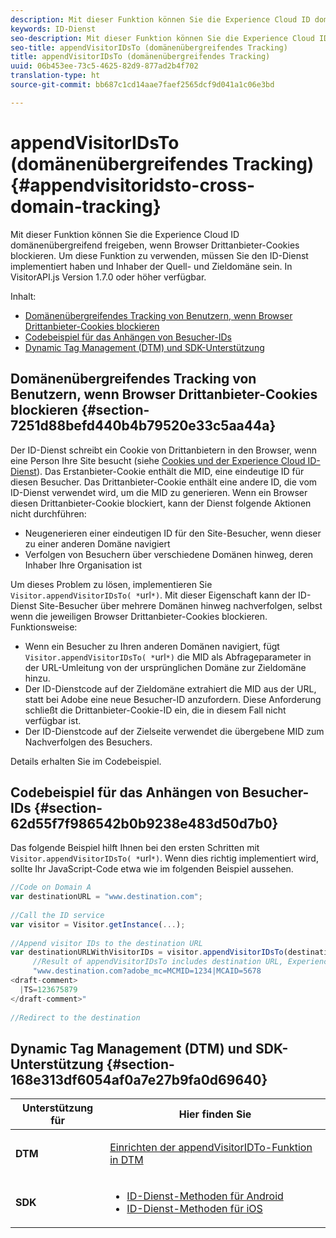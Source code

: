 ```yaml
---
description: Mit dieser Funktion können Sie die Experience Cloud ID domänenübergreifend freigeben, wenn Browser Drittanbieter-Cookies blockieren. Um diese Funktion zu verwenden, müssen Sie den ID-Dienst implementiert haben und Inhaber der Quell- und Zieldomäne sein. In VisitorAPI.js Version 1.7.0 oder höher verfügbar.
keywords: ID-Dienst
seo-description: Mit dieser Funktion können Sie die Experience Cloud ID domänenübergreifend freigeben, wenn Browser Drittanbieter-Cookies blockieren. Um diese Funktion zu verwenden, müssen Sie den ID-Dienst implementiert haben und Inhaber der Quell- und Zieldomäne sein. In VisitorAPI.js Version 1.7.0 oder höher verfügbar.
seo-title: appendVisitorIDsTo (domänenübergreifendes Tracking)
title: appendVisitorIDsTo (domänenübergreifendes Tracking)
uuid: 06b453ee-73c5-4625-82d9-877ad2b4f702
translation-type: ht
source-git-commit: bb687c1cd14aae7faef2565dcf9d041a1c06e3bd

---
```



# appendVisitorIDsTo (domänenübergreifendes Tracking){#appendvisitoridsto-cross-domain-tracking}

Mit dieser Funktion können Sie die Experience Cloud ID domänenübergreifend freigeben, wenn Browser Drittanbieter-Cookies blockieren. Um diese Funktion zu verwenden, müssen Sie den ID-Dienst implementiert haben und Inhaber der Quell- und Zieldomäne sein. In VisitorAPI.js Version 1.7.0 oder höher verfügbar.

Inhalt:

<ul class="simplelist"> 
 <li> <a href="../../mcvid-library/mcvid-get-set/mcvid-appendvisitorid.md#section-7251d88befd440b4b79520e33c5aa44a" format="dita" scope="local"> Domänenübergreifendes Tracking von Benutzern, wenn Browser Drittanbieter-Cookies blockieren </a> </li> 
 <li> <a href="../../mcvid-library/mcvid-get-set/mcvid-appendvisitorid.md#section-62d55f7f986542b0b9238e483d50d7b0" format="dita" scope="local"> Codebeispiel für das Anhängen von Besucher-IDs </a> </li> 
 <li> <a href="../../mcvid-library/mcvid-get-set/mcvid-appendvisitorid.md#section-168e313df6054af0a7e27b9fa0d69640" format="dita" scope="local"> Dynamic Tag Management (DTM) und SDK-Unterstützung </a> </li> 
</ul>

## Domänenübergreifendes Tracking von Benutzern, wenn Browser Drittanbieter-Cookies blockieren {#section-7251d88befd440b4b79520e33c5aa44a}

Der ID-Dienst schreibt ein Cookie von Drittanbietern in den Browser, wenn eine Person Ihre Site besucht (siehe [Cookies und der Experience Cloud ID-Dienst](../../mcvid-introduction/mcvid-cookies.md)). Das Erstanbieter-Cookie enthält die MID, eine eindeutige ID für diesen Besucher. Das Drittanbieter-Cookie enthält eine andere ID, die vom ID-Dienst verwendet wird, um die MID zu generieren. Wenn ein Browser diesen Drittanbieter-Cookie blockiert, kann der Dienst folgende Aktionen nicht durchführen:

* Neugenerieren einer eindeutigen ID für den Site-Besucher, wenn dieser zu einer anderen Domäne navigiert
* Verfolgen von Besuchern über verschiedene Domänen hinweg, deren Inhaber Ihre Organisation ist

Um dieses Problem zu lösen, implementieren Sie ` Visitor.appendVisitorIDsTo( *`url`*)`. Mit dieser Eigenschaft kann der ID-Dienst Site-Besucher über mehrere Domänen hinweg nachverfolgen, selbst wenn die jeweiligen Browser Drittanbieter-Cookies blockieren. Funktionsweise:

* Wenn ein Besucher zu Ihren anderen Domänen navigiert, fügt ` Visitor.appendVisitorIDsTo( *`url`*)` die MID als Abfrageparameter in der URL-Umleitung von der ursprünglichen Domäne zur Zieldomäne hinzu.
* Der ID-Dienstcode auf der Zieldomäne extrahiert die MID aus der URL, statt bei Adobe eine neue Besucher-ID anzufordern. Diese Anforderung schließt die Drittanbieter-Cookie-ID ein, die in diesem Fall nicht verfügbar ist.
* Der ID-Dienstcode auf der Zielseite verwendet die übergebene MID zum Nachverfolgen des Besuchers.

Details erhalten Sie im Codebeispiel.

## Codebeispiel für das Anhängen von Besucher-IDs {#section-62d55f7f986542b0b9238e483d50d7b0}

Das folgende Beispiel hilft Ihnen bei den ersten Schritten mit ` Visitor.appendVisitorIDsTo( *`url`*)`. Wenn dies richtig implementiert wird, sollte Ihr JavaScript-Code etwa wie im folgenden Beispiel aussehen.

```js
//Code on Domain A 
var destinationURL = "www.destination.com"; 
 
//Call the ID service 
var visitor = Visitor.getInstance(...); 
 
//Append visitor IDs to the destination URL 
var destinationURLWithVisitorIDs = visitor.appendVisitorIDsTo(destinationURL); 
     //Result of appendVisitorIDsTo includes destination URL, Experience Cloud ID (MCMID), and Analytics ID (MCAID) 
     "www.destination.com?adobe_mc=MCMID=1234|MCAID=5678 
<draft-comment>
  |TS=123675879 
</draft-comment>" 
 
//Redirect to the destination
```

## Dynamic Tag Management (DTM) und SDK-Unterstützung {#section-168e313df6054af0a7e27b9fa0d69640}

<table id="table_6E7152B4FD2B4C4D8C9477C68204C4FF"> 
 <thead> 
  <tr> 
   <th colname="col1" class="entry"> Unterstützung für </th> 
   <th colname="col2" class="entry"> Hier finden Sie </th> 
  </tr> 
 </thead>
 <tbody> 
  <tr> 
   <td colname="col1"> <p> <b>DTM</b> </p> </td> 
   <td colname="col2"> <p> <a href="https://helpx.adobe.com/de/dtm/kb/how-to-set-marketing-cloud-id-service-helper-function-in-adobe-d.html" format="https" scope="external"> Einrichten der appendVisitorIDTo-Funktion in DTM </a> </p> </td> 
  </tr> 
  <tr> 
   <td colname="col1"> <p> <b>SDK</b> </p> </td> 
   <td colname="col2"> 
    <ul id="ul_9D7933FF68EE4C71BAE999B3747F8398"> 
     <li id="li_9036C76AAECC4E639C23020C0C9F2AF8"> <a href="https://marketing.adobe.com/resources/help/de_DE/mobile/android/mc_methods.html" format="https" scope="external"> ID-Dienst-Methoden für Android </a> </li> 
     <li id="li_E49D357905584674BFDFE348345B3849"> <a href="https://marketing.adobe.com/resources/help/de_DE/mobile/ios/mc_methods.html" format="https" scope="external"> ID-Dienst-Methoden für iOS </a> </li> 
    </ul> </td> 
  </tr> 
 </tbody> 
</table>

